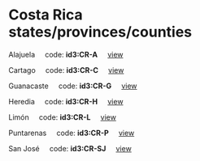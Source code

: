 # Costa Rica states/provinces/counties
Alajuela&nbsp;&nbsp;&nbsp;&nbsp;&nbsp;code: **id3:CR-A**&nbsp;&nbsp;&nbsp;&nbsp;&nbsp;[view](../export/geojson/medium/id3/cr/a.geojson)&nbsp;&nbsp;&nbsp;&nbsp;&nbsp;


Cartago&nbsp;&nbsp;&nbsp;&nbsp;&nbsp;code: **id3:CR-C**&nbsp;&nbsp;&nbsp;&nbsp;&nbsp;[view](../export/geojson/medium/id3/cr/c.geojson)&nbsp;&nbsp;&nbsp;&nbsp;&nbsp;


Guanacaste&nbsp;&nbsp;&nbsp;&nbsp;&nbsp;code: **id3:CR-G**&nbsp;&nbsp;&nbsp;&nbsp;&nbsp;[view](../export/geojson/medium/id3/cr/g.geojson)&nbsp;&nbsp;&nbsp;&nbsp;&nbsp;


Heredia&nbsp;&nbsp;&nbsp;&nbsp;&nbsp;code: **id3:CR-H**&nbsp;&nbsp;&nbsp;&nbsp;&nbsp;[view](../export/geojson/medium/id3/cr/h.geojson)&nbsp;&nbsp;&nbsp;&nbsp;&nbsp;


Limón&nbsp;&nbsp;&nbsp;&nbsp;&nbsp;code: **id3:CR-L**&nbsp;&nbsp;&nbsp;&nbsp;&nbsp;[view](../export/geojson/medium/id3/cr/l.geojson)&nbsp;&nbsp;&nbsp;&nbsp;&nbsp;


Puntarenas&nbsp;&nbsp;&nbsp;&nbsp;&nbsp;code: **id3:CR-P**&nbsp;&nbsp;&nbsp;&nbsp;&nbsp;[view](../export/geojson/medium/id3/cr/p.geojson)&nbsp;&nbsp;&nbsp;&nbsp;&nbsp;


San José&nbsp;&nbsp;&nbsp;&nbsp;&nbsp;code: **id3:CR-SJ**&nbsp;&nbsp;&nbsp;&nbsp;&nbsp;[view](../export/geojson/medium/id3/cr/sj.geojson)&nbsp;&nbsp;&nbsp;&nbsp;&nbsp;

